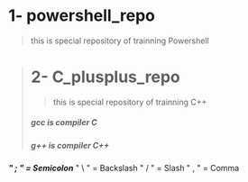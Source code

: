 # 1- powershell_repo 
> this is special repository of trainning Powershell

> # 2- C_plusplus_repo
> > this is special repository of trainning C++
>
> ##### gcc is compiler __C__
> ##### g++ is compiler **C++**

  ***" ; " = Semicolon***
  " \ " = Backslash
  " / " = Slash
  " , " = Comma
